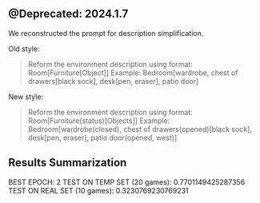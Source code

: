 ## @Deprecated: 2024.1.7

We reconstructed the prompt for description simplification.

Old style: 

> Reform the environment description using format: Room[Furniture[Object]]
> Example: Bedroom[wardrobe, chest of drawers[black sock], desk[pen, eraser], patio door]

New style:

> Reform the environment description using format: Room[Furniture(status)[Objects]]
> Example: Bedroom[wardrobe(closed), chest of drawers(opened)[black sock], desk[pen, eraser], patio door(opened, west)]


## Results Summarization

BEST EPOCH: 2
TEST ON TEMP SET (20 games): 0.7701149425287356
TEST ON REAL SET (10 games): 0.3230769230769231
